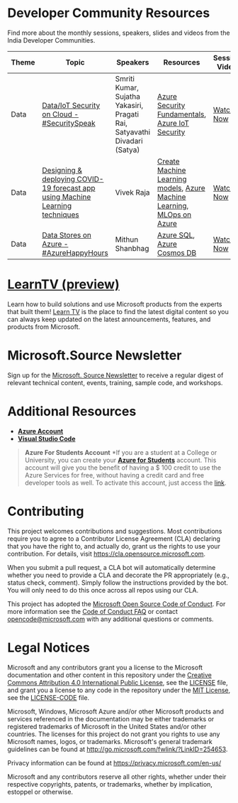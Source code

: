 # Developer Community Resources

Find more about the monthly sessions, speakers, slides and videos from the India Developer Communities. 

| Theme | Topic | Speakers | Resources | Session Video |
|---|---|---|---|---|
|  Data | [Data/IoT Security on Cloud - #SecuritySpeak](https://www.meetup.com/Microsoft-Reactor-Bangalore/events/271746745/)  |  Smriti Kumar, Sujatha Yakasiri, Pragati Rai, Satyavathi Divadari (Satya) | [Azure Security Fundamentals](https://docs.microsoft.com/en-us/azure/security/fundamentals/?WT.mc_id=-github-arsaha&wt.mc_id=AID3018158_QSG_EML_445393&ocid=AID3018158_QSG_EML_445393), [Azure IoT Security](https://azure.microsoft.com/en-us/overview/iot/security/?WT.mc_id=-github-arsaha&wt.mc_id=AID3018158_QSG_EML_445394&ocid=AID3018158_QSG_EML_445394) |  [Watch Now](https://www.youtube.com/watch?v=WldK9FKTjUU) |
|  Data | [Designing & deploying COVID-19 forecast app using Machine Learning techniques](https://www.meetup.com/Microsoft-Reactor-Bangalore/events/271746623/) | Vivek Raja  | [Create Machine Learning models](https://docs.microsoft.com/en-us/learn/paths/create-machine-learn-models/?WT.mc_id=-github-arsaha&wt.mc_id=AID3018158_QSG_EML_445395&ocid=AID3018158_QSG_EML_445395), [Azure Machine Learning](https://docs.microsoft.com/en-us/azure/machine-learning/overview-what-is-azure-ml?WT.mc_id=-github-arsaha&wt.mc_id=AID3018158_QSG_EML_445396&ocid=AID3018158_QSG_EML_445396), [MLOps on Azure](https://github.com/microsoft/MLOps) |[Watch Now](https://www.youtube.com/watch?v=xtCdUQce9vM&feature=youtu.be)  | 
|  Data | [Data Stores on Azure - #AzureHappyHours](https://www.meetup.com/Microsoft-Reactor-Bangalore/events/271748075/)  | Mithun Shanbhag  | [Azure SQL](https://docs.microsoft.com/en-us/azure/azure-sql/?WT.mc_id=-github-arsaha&wt.mc_id=AID3018158_QSG_EML_445397&ocid=AID3018158_QSG_EML_445397), [Azure Cosmos DB](https://docs.microsoft.com/en-us/azure/cosmos-db/introduction?WT.mc_id=-github-arsaha&wt.mc_id=AID3018158_QSG_EML_445398&ocid=AID3018158_QSG_EML_445398)  | [Watch Now](https://www.youtube.com/watch?v=uK0kbAfG3fo)  |

# [LearnTV (preview)](https://docs.microsoft.com/learn/tv/?WT.mc_id=-github-arsaha)

Learn how to build solutions and use Microsoft products from the experts that built them! [Learn TV](https://docs.microsoft.com/learn/tv/?WT.mc_id=-github-arsaha) is the place to find the latest digital content so you can always keep updated on the latest announcements, features, and products from Microsoft. 

# Microsoft.Source Newsletter

Sign up for the [Microsoft. Source Newsletter](https://azure.microsoft.com/en-in/resources/join-the-azure-developer-community/?wt.mc_id=AID3018158_QSG_EML_NLTR_445400&ocid=AID3018158_QSG_EML_NLTR_445400) to receive a regular digest of relevant technical content, events, training, sample code, and workshops.

# Additional Resources 

- **[Azure Account](https://azure.microsoft.com/en-us/?WT.mc_id=-github-arsaha&wt.mc_id=AID3018158_QSG_EML_445401&ocid=AID3018158_QSG_EML_445401)**
- **[Visual Studio Code](https://code.visualstudio.com/)**

> **Azure For Students Account**
*If you are a student at a College or University, you can create your **[Azure for Students](https://azure.microsoft.com/free/students/?WT.mc_id=-github-arsaha)** account. This account will give you the benefit of having a \$ 100 credit to use the Azure Services for free, without having a credit card and free developer tools as well. To activate this account, just access the [link](https://azure.microsoft.com/en-us/free/students/?WT.mc_id=-github-arsaha&wt.mc_id=AID3018158_QSG_EML_445402&ocid=AID3018158_QSG_EML_445402).


# Contributing

This project welcomes contributions and suggestions.  Most contributions require you to agree to a
Contributor License Agreement (CLA) declaring that you have the right to, and actually do, grant us
the rights to use your contribution. For details, visit https://cla.opensource.microsoft.com.

When you submit a pull request, a CLA bot will automatically determine whether you need to provide
a CLA and decorate the PR appropriately (e.g., status check, comment). Simply follow the instructions
provided by the bot. You will only need to do this once across all repos using our CLA.

This project has adopted the [Microsoft Open Source Code of Conduct](https://opensource.microsoft.com/codeofconduct/).
For more information see the [Code of Conduct FAQ](https://opensource.microsoft.com/codeofconduct/faq/) or
contact [opencode@microsoft.com](mailto:opencode@microsoft.com) with any additional questions or comments.

# Legal Notices

Microsoft and any contributors grant you a license to the Microsoft documentation and other content
in this repository under the [Creative Commons Attribution 4.0 International Public License](https://creativecommons.org/licenses/by/4.0/legalcode),
see the [LICENSE](LICENSE) file, and grant you a license to any code in the repository under the [MIT License](https://opensource.org/licenses/MIT), see the
[LICENSE-CODE](LICENSE-CODE) file.

Microsoft, Windows, Microsoft Azure and/or other Microsoft products and services referenced in the documentation
may be either trademarks or registered trademarks of Microsoft in the United States and/or other countries.
The licenses for this project do not grant you rights to use any Microsoft names, logos, or trademarks.
Microsoft's general trademark guidelines can be found at http://go.microsoft.com/fwlink/?LinkID=254653.

Privacy information can be found at https://privacy.microsoft.com/en-us/

Microsoft and any contributors reserve all other rights, whether under their respective copyrights, patents,
or trademarks, whether by implication, estoppel or otherwise.
